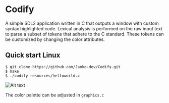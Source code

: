 # Codify
A simple SDL2 application written in C that outputs a window with custom syntax highlighted code. 
Lexical analysis is performed on the raw input text to parse a subset of tokens that adhere to the C standard.
These tokens can be customized by changing the color attributes. 

## Quick start Linux

```
$ git clone https://github.com/Janko-dev/Codify.git
$ make
$ ./codify resources/helloworld.c
```
![Alt text](./resources/codify.png "Example hello world program")

The color palette can be adjusted in `graphics.c`


